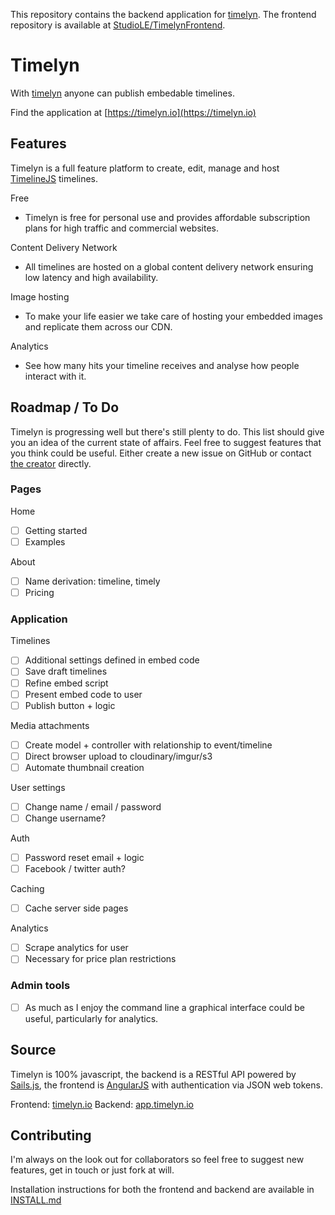 This repository contains the backend application for [timelyn](https://timelyn.io). The frontend repository is available at [StudioLE/TimelynFrontend](https://github.com/StudioLE/TimelynFrontend).

# Timelyn

With [timelyn](https://timelyn.io) anyone can publish embedable timelines.

Find the application at [https://timelyn.io](https://timelyn.io)

## Features

Timelyn is a full feature platform to create, edit, manage and host [TimelineJS](http://timeline.knightlab.com) timelines. 

Free
- Timelyn is free for personal use and provides affordable subscription plans for high traffic and commercial websites.

Content Delivery Network
- All timelines are hosted on a global content delivery network ensuring low latency and high availability. 

Image hosting
- To make your life easier we take care of hosting your embedded images and replicate them across our CDN.

Analytics
- See how many hits your timeline receives and analyse how people interact with it.


## Roadmap / To Do

Timelyn is progressing well but there's still plenty to do. This list should give you an idea of the current state of affairs. Feel free to suggest features that you think could be useful. Either create a new issue on GitHub or contact [the creator](https://studiole.uk/contact) directly.

### Pages

Home
- [ ] Getting started 
- [ ] Examples

About 
- [ ] Name derivation: timeline, timely
- [ ] Pricing

### Application

Timelines
- [ ] Additional settings defined in embed code
- [ ] Save draft timelines
- [ ] Refine embed script 
- [ ] Present embed code to user
- [ ] Publish button + logic

Media attachments 
- [ ] Create model + controller with relationship to event/timeline
- [ ] Direct browser upload to cloudinary/imgur/s3
- [ ] Automate thumbnail creation

User settings
- [ ] Change name / email / password
- [ ] Change username?

Auth
- [ ] Password reset email + logic 
- [ ] Facebook / twitter auth?

Caching 
- [ ] Cache server side pages

Analytics
- [ ] Scrape analytics for user
- [ ] Necessary for price plan restrictions

### Admin tools

- [ ] As much as I enjoy the command line a graphical interface could be useful, particularly for analytics.


## Source

Timelyn is 100% javascript, the backend is a RESTful API powered by [Sails.js](http://sailsjs.org), the frontend is [AngularJS](https://angularjs.org) with authentication via JSON web tokens.

Frontend: [timelyn.io](https://timelyn.io)
Backend: [app.timelyn.io](https://app.timelyn.io)


## Contributing

I'm always on the look out for collaborators so feel free to suggest new features, get in touch or just fork at will.

Installation instructions for both the frontend and backend are available in [INSTALL.md](https://github.com/StudioLE/TimelynBackend/edit/master/INSTALL.md)
